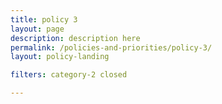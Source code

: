 ```yaml
---
title: policy 3
layout: page
description: description here
permalink: /policies-and-priorities/policy-3/
layout: policy-landing

filters: category-2 closed

---
```

